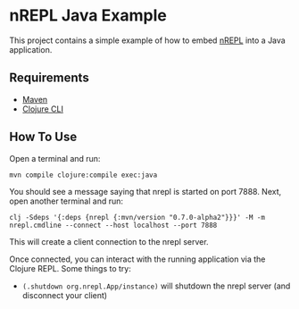 # nREPL Java Example

This project contains a simple example of how to embed [nREPL](https://github.com/nrepl/nrepl) into a Java application.

## Requirements

- [Maven](https://maven.apache.org/)
- [Clojure CLI](https://clojure.org/guides/getting_started)

## How To Use

Open a terminal and run:

    mvn compile clojure:compile exec:java

You should see a message saying that nrepl is started on port 7888. Next, open another terminal and run:

    clj -Sdeps '{:deps {nrepl {:mvn/version "0.7.0-alpha2"}}}' -M -m nrepl.cmdline --connect --host localhost --port 7888

This will create a client connection to the nrepl server.

Once connected, you can interact with the running application via the Clojure REPL. Some things to try:

- `(.shutdown org.nrepl.App/instance)` will shutdown the nrepl server (and disconnect your client)
